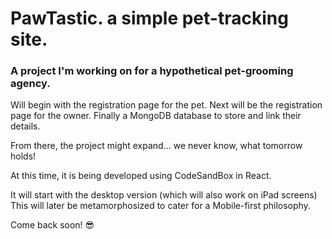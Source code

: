 # PawTastic. a simple pet-tracking site.
### A project I'm working on for a hypothetical pet-grooming agency.

Will begin with the registration page for the pet.
Next will be the registration page for the owner.
Finally a MongoDB database to store and link their details.

From there, the project might expand... we never know, what tomorrow holds!

At this time, it is being developed using CodeSandBox in React. 

It will start with the desktop version (which will also work on iPad screens)
This will later be metamorphosized to cater for a Mobile-first philosophy.

Come back soon! 😎
